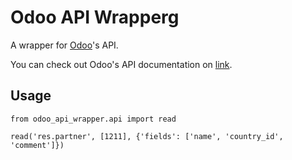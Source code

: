 # Odoo API Wrapperg

A wrapper for [Odoo](https://www.odoo.com/)'s API.

You can check out Odoo's API documentation on
[link](https://www.odoo.com/documentation/13.0/webservices/odoo.html).


## Usage

```
from odoo_api_wrapper.api import read

read('res.partner', [1211], {'fields': ['name', 'country_id', 'comment']})
```
